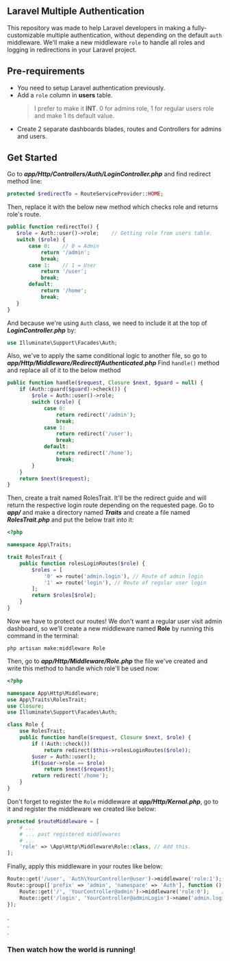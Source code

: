 ## Laravel Multiple Authentication
This repository was made to help Laravel developers in making a fully-customizable multiple authentication, without depending on the default `auth` middleware. We'll make a new middleware `role` to handle all roles and logging in redirections in your Laravel project.

## Pre-requirements
- You need to setup Laravel authentication previously. 
- Add a `role` column in **users** table. 
  > I prefer to make it **INT**. 0 for admins role, 1 for regular users role and make 1 its default value.
- Create 2 separate dashboards blades, routes and Controllers for admins and users.

## Get Started
Go to **_app/Http/Controllers/Auth/LoginController.php_** and find redirect method line:
```php
protected $redirectTo = RouteServiceProvider::HOME;
```
Then, replace it with the below new method which checks role and returns role's route.
```php
public function redirectTo() {
   $role = Auth::user()->role;    // Getting role from users table.
   switch ($role) {
       case 0:    // 0 = Admin
           return '/admin';
           break;
       case 1:    // 1 = User
           return '/user';
           break;
       default:
           return '/home';
           break;
   }
}
```

And because we're using `Auth` class, we need to include it at the top of **_LoginController.php_** by:
```php
use Illuminate\Support\Facades\Auth;
```

Also, we've to apply the same conditional logic to another file, so go to **_app/Http/Middleware/RedirectIfAuthenticated.php_**
Find `handle()` method and replace all of it to the below method
```php
public function handle($request, Closure $next, $guard = null) {
    if (Auth::guard($guard)->check()) {
        $role = Auth::user()->role;
        switch ($role) {
            case 0:
                return redirect('/admin');
                break;
            case 1:
                return redirect('/user');
                break;
            default:
                return redirect('/home');
                break;
        }
    }
    return $next($request);
}
```

Then, create a trait named RolesTrait. It'll be the redirect guide and will return the respective login route depending on the requested page.
Go to **_app/_** and make a directory named **_Traits_** and create a file named **_RolesTrait.php_** and put the below trait into it:
```php
<?php

namespace App\Traits;

trait RolesTrait {
    public function rolesLoginRoutes($role) {
        $roles = [
            '0' => route('admin.login'), // Route of admin login
            '1' => route('login'), // Route of regular user login
        ];
        return $roles[$role];
    }
}
```

Now we have to protect our routes! We don't want a regular user visit admin dashboard, so we'll create a new middleware named **Role** by running this command in the terminal:
```shell
php artisan make:middleware Role
```

Then, go to **_app/Http/Middleware/Role.php_** the file we've created and write this method to handle which role'll be used now:
```php
<?php

namespace App\Http\Middleware;
use App\Traits\RolesTrait;
use Closure;
use Illuminate\Support\Facades\Auth;

class Role {
    use RolesTrait;
    public function handle($request, Closure $next, $role) {
        if (!Auth::check())
            return redirect($this->rolesLoginRoutes($role));
        $user = Auth::user();
        if($user->role == $role)
            return $next($request);
        return redirect('/home');
    }
}
```

Don't forget to register the `Role` middleware at **_app/Http/Kernal.php_**, go to it and register the middleware we created like below:
```php
protected $routeMiddleware = [
    # ...
    # ... past registered middlewares 
    # ...
    'role' => \App\Http\Middleware\Role::class, // Add this.
];
```

Finally, apply this middleware in your routes like below:
```php
Route::get('/user', 'Auth\YourController@user')->middleware('role:1');    // 1 = User
Route::group(['prefix' => 'admin', 'namespace' => 'Auth'], function () {
    Route::get('/', 'YourController@admin')->middleware('role:0');    // 0 = Admin
    Route::get('/login', 'YourController@adminLogin')->name('admin.login');
});
```
.  
.  
.
### Then watch how the world is running!
